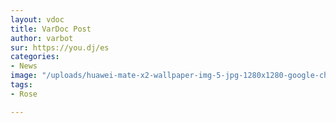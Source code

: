 ```yaml
---
layout: vdoc
title: VarDoc Post
author: varbot
sur: https://you.dj/es
categories: 
- News
image: "/uploads/huawei-mate-x2-wallpaper-img-5-jpg-1280x1280-google-chrome.jpg"
tags:
- Rose

---
```


